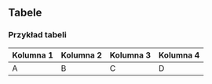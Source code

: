 ## Tabele


### Przykład tabeli
| Kolumna 1 | Kolumna 2  | Kolumna 3 | Kolumna 4 |
|-----------|------------|-----------|-----------|
| A         | B          | C         | D         |